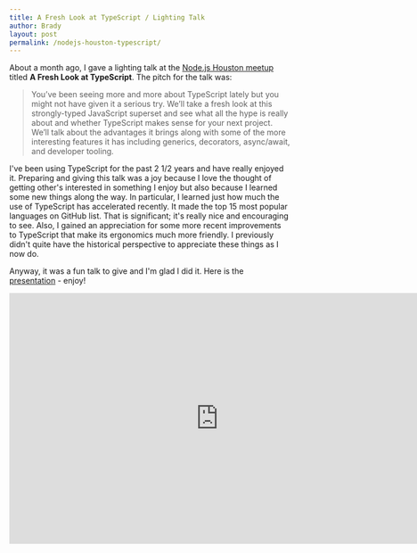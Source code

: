 ```yaml
---
title: A Fresh Look at TypeScript / Lighting Talk
author: Brady
layout: post
permalink: /nodejs-houston-typescript/
---
```


About a month ago, I gave a lighting talk at the [Node.js Houston meetup](https://www.meetup.com/NodejsHouston/events/243777074) titled **A Fresh Look at TypeScript**. The pitch for the talk was:

> You’ve been seeing more and more about TypeScript lately but you might not have given it a serious try. We’ll take a fresh look at this strongly-typed JavaScript superset and see what all the hype is really about and whether TypeScript makes sense for your next project. We’ll talk about the advantages it brings along with some of the more interesting features it has including generics, decorators, async/await, and developer tooling.

I've been using TypeScript for the past 2 1/2 years and have really enjoyed it. Preparing and giving this talk was a joy because I love the thought of getting other's interested in something I enjoy but also because I learned some new things along the way. In particular, I learned just how much the use of TypeScript has accelerated recently. It made the top 15 most popular languages on GitHub list. That is significant; it's really nice and encouraging to see. Also, I gained an appreciation for some more recent improvements to TypeScript that make its ergonomics much more friendly. I previously didn't quite have the historical perspective to appreciate these things as I now do.

Anyway, it was a fun talk to give and I'm glad I did it. Here is the [presentation](https://docs.google.com/presentation/d/1jVl3__ES-EVjgk4egqQtphq4IG2FxTBC7BpAT3WKsJY/edit?usp=sharing) - enjoy!

<iframe src="https://docs.google.com/presentation/d/e/2PACX-1vRXAJm0SlYCrundHaXBvdFF5VQ3toWlSDtnT36hLXAo2XbXnLNFGshMPhi-kZhmCSexErTClpi6YTsq/embed?start=false&loop=false&delayms=3000" frameborder="0" width="750" height="450" allowfullscreen="true" mozallowfullscreen="true" webkitallowfullscreen="true"></iframe>
